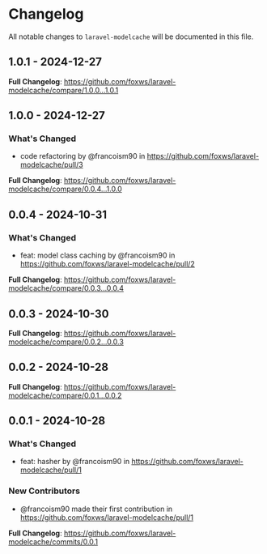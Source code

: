 # Changelog

All notable changes to `laravel-modelcache` will be documented in this file.

## 1.0.1 - 2024-12-27

**Full Changelog**: https://github.com/foxws/laravel-modelcache/compare/1.0.0...1.0.1

## 1.0.0 - 2024-12-27

### What's Changed

* code refactoring by @francoism90 in https://github.com/foxws/laravel-modelcache/pull/3

**Full Changelog**: https://github.com/foxws/laravel-modelcache/compare/0.0.4...1.0.0

## 0.0.4 - 2024-10-31

### What's Changed

* feat: model class caching by @francoism90 in https://github.com/foxws/laravel-modelcache/pull/2

**Full Changelog**: https://github.com/foxws/laravel-modelcache/compare/0.0.3...0.0.4

## 0.0.3 - 2024-10-30

**Full Changelog**: https://github.com/foxws/laravel-modelcache/compare/0.0.2...0.0.3

## 0.0.2 - 2024-10-28

**Full Changelog**: https://github.com/foxws/laravel-modelcache/compare/0.0.1...0.0.2

## 0.0.1 - 2024-10-28

### What's Changed

* feat: hasher by @francoism90 in https://github.com/foxws/laravel-modelcache/pull/1

### New Contributors

* @francoism90 made their first contribution in https://github.com/foxws/laravel-modelcache/pull/1

**Full Changelog**: https://github.com/foxws/laravel-modelcache/commits/0.0.1
